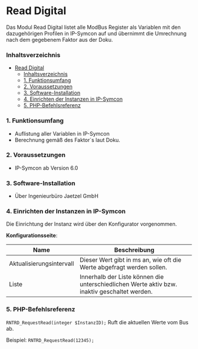 # Read Digital
Das Modul Read Digital listet alle ModBus Register als Variablen mit den dazugehörigen Profilen in IP-Symcon auf und übernimmt die Umrechnung nach dem gegebenem Faktor aus der Doku.

### Inhaltsverzeichnis

- [Read Digital](#read-digital)
    - [Inhaltsverzeichnis](#inhaltsverzeichnis)
    - [1. Funktionsumfang](#1-funktionsumfang)
    - [2. Voraussetzungen](#2-voraussetzungen)
    - [3. Software-Installation](#3-software-installation)
    - [4. Einrichten der Instanzen in IP-Symcon](#4-einrichten-der-instanzen-in-ip-symcon)
    - [5. PHP-Befehlsreferenz](#5-php-befehlsreferenz)

### 1. Funktionsumfang

* Auflistung aller Variablen in IP-Symcon
* Berechnung gemäß des Faktor´s laut Doku.

### 2. Voraussetzungen

- IP-Symcon ab Version 6.0

### 3. Software-Installation

* Über Ingenieurbüro Jaetzel GmbH

### 4. Einrichten der Instanzen in IP-Symcon

Die Einrichtung der Instanz wird über den Konfigurator vorgenommen.

__Konfigurationsseite__:

Name     | Beschreibung
-------- | ------------------
Aktualisierungsintervall | Dieser Wert gibt in ms an, wie oft die Werte abgefragt werden sollen.
Liste | Innerhalb der Liste können die unterschiedlichen Werte aktiv bzw. inaktiv geschaltet werden.


### 5. PHP-Befehlsreferenz

`RNTRD_RequestRead(integer $InstanzID);`
Ruft die aktuellen Werte vom Bus ab.

Beispiel:
`RNTRD_RequestRead(12345);`